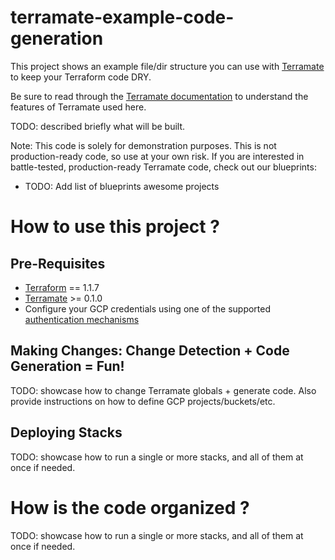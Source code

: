 # terramate-example-code-generation

This project shows an example file/dir structure you can use with
[Terramate](https://github.com/mineiros-io/terramate) to keep your Terraform
code DRY.

Be sure to read through the [Terramate documentation](https://github.com/mineiros-io/terramate)
to understand the features of Terramate used here.

TODO: described briefly what will be built.

Note: This code is solely for demonstration purposes.
This is not production-ready code, so use at your own risk.
If you are interested in battle-tested, production-ready Terramate code,
check out our blueprints:

* TODO: Add list of blueprints awesome projects


# How to use this project ?

## Pre-Requisites

* [Terraform](https://www.terraform.io/) == 1.1.7
* [Terramate](https://github.com/mineiros-io/terramate) >= 0.1.0
* Configure your GCP credentials using one of the supported [authentication mechanisms](https://registry.terraform.io/providers/hashicorp/google/latest/docs/guides/provider_reference#authentication)


## Making Changes: Change Detection + Code Generation = Fun!

TODO: showcase how to change Terramate globals + generate code.
Also provide instructions on how to define GCP projects/buckets/etc.


## Deploying Stacks

TODO: showcase how to run a single or more stacks, and all of them at once if needed.


# How is the code organized ?

TODO: showcase how to run a single or more stacks, and all of them at once if needed.
